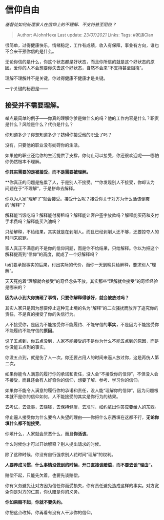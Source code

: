 # 信仰自由
*基督徒如何处理家人在信仰上的不理解、不支持甚至阻挠？*

> Author: #JohnHexa
Last update: *23/07/2021* 
Links:
Tags:  #家族Clan



很简单，过得健康快乐，情绪稳定，工作有成绩，收入有保障，事业有方向，谁也不会来干预你信的是什么。

无论你信的是什么，你这个状态都是好状态，而且你所信的就是这个好状态的原因。爱你的人不会想要你失去这个好状态，自然不会来“不支持甚至阻挠”。

理解不理解并不是关键，你过得健康不健康才是关键。

  


一个关键的秘密是——

**接受并不需要理解**。
-------------

举点最简单的例子——你真的理解你爹是做什么的吗？他的工作内容是什么？职责是什么？风险是什么？代价是什么？

你知道多少？你想知道多少？妨碍你接受他的职业了吗？

没有，只要他的职业没有妨碍你的生活。

如果他的职业还给你的生活提供了支撑，你何止可以接受，你还很欢迎呢——哪怕你仍然根本不理解。

  


**你其实需要的是被接受，而不是需要被理解。**

**你真正的问题是拖累了人，于是别人不接受。**你发现别人不接受，你却认为问题在于“不理解”，于是拼命去解释。

你以为人家“理解了”就会接受。接受什么呢？接受你关于对方为什么活该倒霉的“解释”？

解释能当饭吃吗？解释能付房租吗？解释能让客户签字放款吗？解释能买药和支付手术费吗？解释能买汽油吗？

只给解释，不给结果，其实就是在剥削人。而且已经剥削人还不够，还要掠夺人的时间来脱罪。

家人真正不满意的不是你的信仰问题，而是你不给结果，只给解释。你以为把这个解释提高到“信仰”的高度，就成了一个好解释吗？

ta们要承担事实的后果，付出实际的代价，而你一天到晚只给解释，要求别人“理解”。

天天死抱着“理解就会接受”的奇怪念头不放，其实那些“理解就会接受”的奇怪经验是哪来的？

**因为从小到大你搞砸了事情，只要你解释得够好，就会被放过吗？**

其实人家只是因为想要停止这种无止境的名为“解释”的二次骚扰而放弃了追究你的责任，不是真的接受了你的失信行为。

人不接受你，是因为不能接受你不能履约、不能守信的**事实**，不是因为不能接受你不能履约不能守信的**原因**。

说了五点到，你五点没到，人家不能接受的不是你为什么不能五点到的原因，而是你没能五点到的事实。

你没五点到，就是伤了人一次。你还要占用人的时间来逼人放过你，这是再伤人第二次。

如果你能令人满意的履行你的承诺和责任，没人会“不接受你的信仰”，不但没人会不接受，而且还会有人好奇你的信仰，想要了解、参考、学习你的信仰。

如果你不能令人满意的履行你的承诺和责任，没人能“理解你的信仰”，因为问题根本就不是你的信仰如何，人不能接受的其实是你行为的结果。

去考试，去做事，去赚钱，去保持健康，去准时、如约拿出你答应要给人的东西。

停止逼人接受你为什么要令人失望的理由——你把什么东西填在这都不行，**无论你填什么都不能接受**。

你填什么，人家就会厌恶什么，而且**你活该**。

什么时候你才可以开始解释？别人提出请求的时候。

除了这种时候，你没有自行强求别人花时间“理解”的权利。

**人要养成习惯，什么事情没做到的时候，开口直接谈赔偿，而不要去谈“理由”。**

赔偿不起，只能先欠着，也要先谈赔偿。

你有义务避免让对方因为信任你而受损失，你有责任避免造成这样的事实。对方宽免你是对方的仁慈，你认赔是你的义务。

**你如果赔不起，你就不要失约。**

  


你把这点改掉，你再看有没有人干涉你的信仰。



